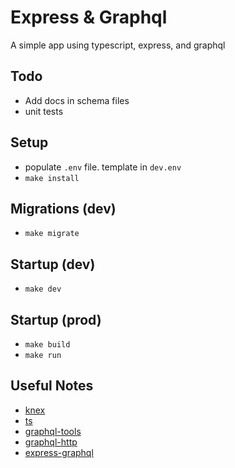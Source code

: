 # Express & Graphql

A simple app using typescript, express, and graphql

## Todo

- Add docs in schema files
- unit tests

## Setup

- populate `.env` file. template in `dev.env`
- `make install`

## Migrations (dev)

- `make migrate`

## Startup (dev)

- `make dev`

## Startup (prod)

- `make build`
- `make run`

## Useful Notes

- [knex](https://github.com/jly36963/notes/blob/master/js--db/postgres(knex).js)
- [ts](https://github.com/jly36963/notes/blob/master/ts/typescript-basics.ts)
- [graphql-tools](https://github.com/ardatan/graphql-tools)
- [graphql-http](https://github.com/graphql/graphql-http)
- [express-graphql](https://marmelab.com/blog/2017/09/06/dive-into-graphql-part-iii-building-a-graphql-server-with-nodejs.html)
